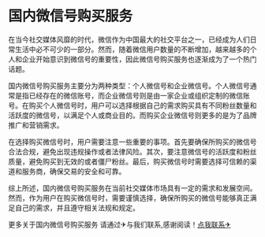 # 国内微信号购买服务

在当今社交媒体风靡的时代，微信作为中国最大的社交平台之一，已经成为人们日常生活中必不可少的一部分。然而，随着微信用户数量的不断增加，越来越多的个人和企业开始意识到微信号的重要性，因此微信号购买服务也逐渐成为了一个热门话题。

国内微信号购买服务主要分为两种类型：个人微信号和企业微信号。个人微信号通常是指已经存在的微信账号，而企业微信号则是由一家企业或组织定制的微信账号。在购买个人微信号时，用户可以选择根据自己的需求购买具有不同粉丝数量和活跃度的微信号，以满足个人或商业目的。而购买企业微信号则更多的是为了品牌推广和营销需求。

在选择购买微信号时，用户需要注意一些重要的事项。首先要确保所购买的微信号合法合规，避免出现违规操作或者法律风险。其次，要注意微信号的活跃度和粉丝质量，避免购买到无效的或者僵尸粉丝。最后，购买微信号时需要选择可信赖的渠道和服务商，确保交易的安全和可靠。

综上所述，国内微信号购买服务在当前社交媒体市场具有一定的需求和发展空间。然而，作为用户在购买微信号时，需要谨慎选择，确保所购买的微信号能够真正满足自己的需求，并且遵守相关法规和规定。

更多关于国内微信号购买服务 请通过✈与我们联系,感谢阅读！[点我联系✈](https://chat.G208.com)